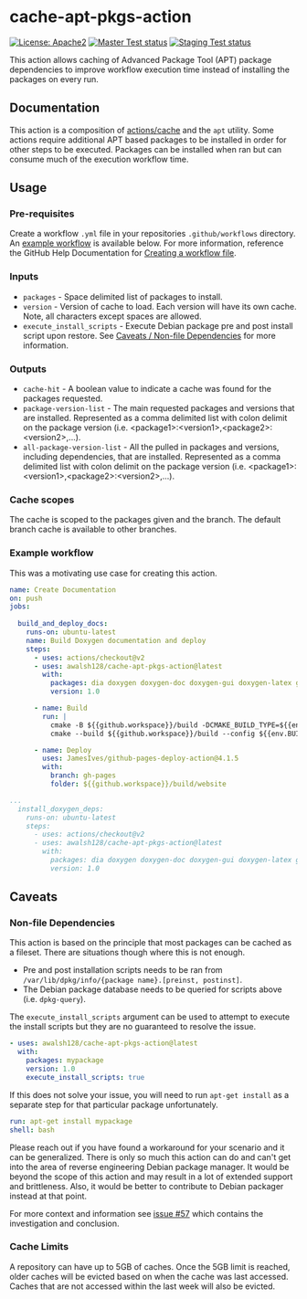 # cache-apt-pkgs-action

[![License: Apache2](https://shields.io/badge/license-apache2-blue.svg)](https://github.com/awalsh128/fluentcpp/blob/master/LICENSE)
[![Master Test status](https://github.com/awalsh128/cache-apt-pkgs-action-ci/actions/workflows/master_test.yml/badge.svg)](https://github.com/awalsh128/cache-apt-pkgs-action-ci/actions/workflows/master_test.yml)
[![Staging Test status](https://github.com/awalsh128/cache-apt-pkgs-action-ci/actions/workflows/staging_test.yml/badge.svg)](https://github.com/awalsh128/cache-apt-pkgs-action-ci/actions/workflows/staging_test.yml)

This action allows caching of Advanced Package Tool (APT) package dependencies to improve workflow execution time instead of installing the packages on every run.

## Documentation

This action is a composition of [actions/cache](https://github.com/actions/cache/README.md) and the `apt` utility. Some actions require additional APT based packages to be installed in order for other steps to be executed. Packages can be installed when ran but can consume much of the execution workflow time.

## Usage

### Pre-requisites

Create a workflow `.yml` file in your repositories `.github/workflows` directory. An [example workflow](#example-workflow) is available below. For more information, reference the GitHub Help Documentation for [Creating a workflow file](https://help.github.com/en/articles/configuring-a-workflow#creating-a-workflow-file).

### Inputs

* `packages` - Space delimited list of packages to install.
* `version` - Version of cache to load. Each version will have its own cache. Note, all characters except spaces are allowed.
* `execute_install_scripts` - Execute Debian package pre and post install script upon restore. See [Caveats / Non-file Dependencies](#non-file-dependencies) for more information.

### Outputs

* `cache-hit` - A boolean value to indicate a cache was found for the packages requested.
* `package-version-list` - The main requested packages and versions that are installed. Represented as a comma delimited list with colon delimit on the package version (i.e. \<package1>:<version1\>,\<package2>:\<version2>,...).
* `all-package-version-list` - All the pulled in packages and versions, including dependencies, that are installed. Represented as a comma delimited list with colon delimit on the package version (i.e. \<package1>:<version1\>,\<package2>:\<version2>,...).

### Cache scopes

The cache is scoped to the packages given and the branch. The default branch cache is available to other branches.

### Example workflow

This was a motivating use case for creating this action.

```yaml
name: Create Documentation
on: push
jobs:
  
  build_and_deploy_docs:
    runs-on: ubuntu-latest
    name: Build Doxygen documentation and deploy
    steps:
      - uses: actions/checkout@v2
      - uses: awalsh128/cache-apt-pkgs-action@latest
        with:
          packages: dia doxygen doxygen-doc doxygen-gui doxygen-latex graphviz mscgen
          version: 1.0

      - name: Build        
        run: |
          cmake -B ${{github.workspace}}/build -DCMAKE_BUILD_TYPE=${{env.BUILD_TYPE}}      
          cmake --build ${{github.workspace}}/build --config ${{env.BUILD_TYPE}}

      - name: Deploy
        uses: JamesIves/github-pages-deploy-action@4.1.5
        with:
          branch: gh-pages
          folder: ${{github.workspace}}/build/website
```

```yaml
...
  install_doxygen_deps:
    runs-on: ubuntu-latest    
    steps:
      - uses: actions/checkout@v2
      - uses: awalsh128/cache-apt-pkgs-action@latest
        with:
          packages: dia doxygen doxygen-doc doxygen-gui doxygen-latex graphviz mscgen
          version: 1.0
```

## Caveats

### Non-file Dependencies

This action is based on the principle that most packages can be cached as a fileset. There are situations though where this is not enough.

* Pre and post installation scripts needs to be ran from `/var/lib/dpkg/info/{package name}.[preinst, postinst]`.
* The Debian package database needs to be queried for scripts above (i.e. `dpkg-query`).

The `execute_install_scripts` argument can be used to attempt to execute the install scripts but they are no guaranteed to resolve the issue.

```yaml
- uses: awalsh128/cache-apt-pkgs-action@latest
  with:
    packages: mypackage
    version: 1.0
    execute_install_scripts: true
```

If this does not solve your issue, you will need to run `apt-get install` as a separate step for that particular package unfortunately.

```yaml
run: apt-get install mypackage
shell: bash
```

Please reach out if you have found a workaround for your scenario and it can be generalized. There is only so much this action can do and can't get into the area of reverse engineering Debian package manager. It would be beyond the scope of this action and may result in a lot of extended support and brittleness. Also, it would be better to contribute to Debian packager instead at that point.

For more context and information see [issue #57](https://github.com/awalsh128/cache-apt-pkgs-action/issues/57#issuecomment-1321024283) which contains the investigation and conclusion.

### Cache Limits

A repository can have up to 5GB of caches. Once the 5GB limit is reached, older caches will be evicted based on when the cache was last accessed.  Caches that are not accessed within the last week will also be evicted.
